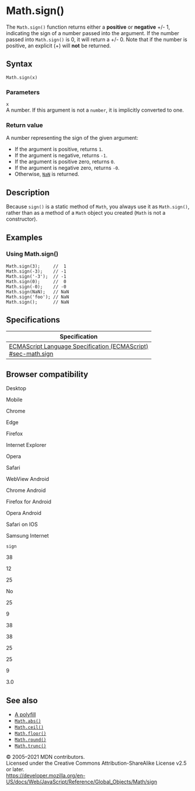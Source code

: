 # Math.sign()

The `Math.sign()` function returns either a **positive** or **negative** +/- 1, indicating the sign of a number passed into the argument. If the number passed into `Math.sign()` is 0, it will return a +/- 0. Note that if the number is positive, an explicit (+) will **not** be returned.

## Syntax

    Math.sign(x)

### Parameters

`x`  
A number. If this argument is not a `number`, it is implicitly converted to one.

### Return value

A number representing the sign of the given argument:

-   If the argument is positive, returns `1`.
-   If the argument is negative, returns `-1`.
-   If the argument is positive zero, returns `0`.
-   If the argument is negative zero, returns `-0`.
-   Otherwise, [`NaN`](../nan) is returned.

## Description

Because `sign()` is a static method of `Math`, you always use it as `Math.sign()`, rather than as a method of a `Math` object you created (`Math` is not a constructor).

## Examples

### Using Math.sign()

    Math.sign(3);     //  1
    Math.sign(-3);    // -1
    Math.sign('-3');  // -1
    Math.sign(0);     //  0
    Math.sign(-0);    // -0
    Math.sign(NaN);   // NaN
    Math.sign('foo'); // NaN
    Math.sign();      // NaN

## Specifications

<table><thead><tr class="header"><th>Specification</th></tr></thead><tbody><tr class="odd"><td><a href="https://tc39.es/ecma262/#sec-math.sign">ECMAScript Language Specification (ECMAScript)<br />
<span class="small">#sec-math.sign</span></a></td></tr></tbody></table>

## Browser compatibility

Desktop

Mobile

Chrome

Edge

Firefox

Internet Explorer

Opera

Safari

WebView Android

Chrome Android

Firefox for Android

Opera Android

Safari on IOS

Samsung Internet

`sign`

38

12

25

No

25

9

38

38

25

25

9

3.0

## See also

-   [A polyfill](https://github.com/behnammodi/polyfill/blob/master/math.polyfill.js)
-   [`Math.abs()`](abs)
-   [`Math.ceil()`](ceil)
-   [`Math.floor()`](floor)
-   [`Math.round()`](round)
-   [`Math.trunc()`](trunc)

© 2005–2021 MDN contributors.  
Licensed under the Creative Commons Attribution-ShareAlike License v2.5 or later.  
<a href="https://developer.mozilla.org/en-US/docs/Web/JavaScript/Reference/Global_Objects/Math/sign" class="_attribution-link">https://developer.mozilla.org/en-US/docs/Web/JavaScript/Reference/Global_Objects/Math/sign</a>
